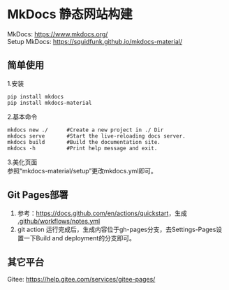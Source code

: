 # MkDocs 静态网站构建
MkDocs: <https://www.mkdocs.org/>    
Setup MkDocs: <https://squidfunk.github.io/mkdocs-material/> 


## 简单使用
1.安装
```
pip install mkdocs
pip install mkdocs-material
```
2.基本命令
```
mkdocs new ./      #Create a new project in ./ Dir
mkdocs serve       #Start the live-reloading docs server.
mkdocs build       #Build the documentation site.
mkdocs -h          #Print help message and exit.
```
3.美化页面  
参照“mkdocs-material/setup”更改mkdocs.yml即可。


## Git Pages部署
1. 参考：<https://docs.github.com/en/actions/quickstart>，生成 [.github/workflows/notes.yml](https://github.com/Jiarong-L/notes/blob/main/.github/workflows/notes.yml)
2. git action 运行完成后，生成内容位于gh-pages分支，去Settings-Pages设置一下Build and deployment的分支即可。


## 其它平台
Gitee: https://help.gitee.com/services/gitee-pages/  
